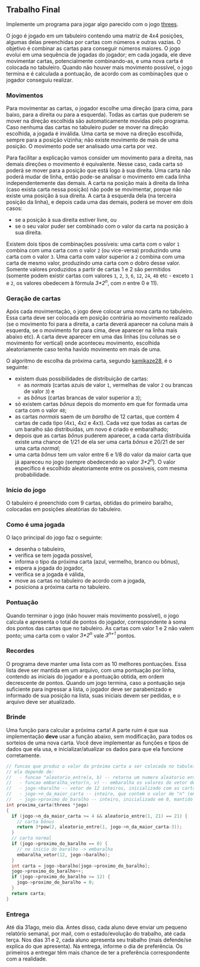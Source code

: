 ## Trabalho Final

Implemente um programa para jogar algo parecido com o jogo [threes](http://play.threesgame.com/).

O jogo é jogado em um tabuleiro contendo uma matriz de 4x4 posições, algumas delas preenchidas por cartas com números e outras vazias.
O objetivo é combinar as cartas para conseguir números maiores.
O jogo evolui em uma sequência de jogadas do jogador; em cada jogada, ele deve movimentar cartas, potencialmente combinando-as, e uma nova carta é colocada no tabuleiro.
Quando não houver mais movimento possível, o jogo termina e é calculada a pontuação, de acordo com as combinações que o jogador conseguiu realizar.

### Movimentos

Para movimentar as cartas, o jogador escolhe uma direção (para cima, para baixo, para a direita ou para a esquerda).
Todas as cartas que puderem se mover na direção escolhida são automaticamente movidas pelo programa. Caso nenhuma das cartas no tabuleiro puder se mover na direção escolhida, a jogada é inválida.
Uma carta se move na direção escolhida, sempre para a posição vizinha; não existe movimento de mais de uma posição.
O movimento pode ser analisado uma carta por vez.

Para facilitar a explicação vamos consider um movimento para a direita, nas demais direções o movimento é equivalente.
Nesse caso, cada carta só poderá se mover para a posição que está logo à sua direita.
Uma carta não poderá mudar de linha, então pode-se analisar o movimento em cada linha independentemente das demais.
A carta na posição mais à direita da linha (caso exista carta nessa posição) não pode se movimentar, porque não existe uma posição à sua direita. 
A carta à esquerda dela (na terceira posição da linha), e depois cada uma das demais, poderá se mover em dois casos:
- se a posição à sua direita estiver livre, ou 
- se o seu valor puder ser combinado com o valor da carta na posição à sua direita.

Existem dois tipos de combinações possíveis: uma carta com o valor `1` combina com uma carta com o valor `2` (ou vice-versa) produzindo uma carta com o valor `3`.
Uma carta com valor superior a `2` combina com uma carta de mesmo valor, produzindo uma carta com o dobro desse valor.
Somente valores produzidos a partir de cartas 1 e 2 são permitidos (somente podem existir cartas com valores `1`, `2`, `3`, `6`, `12`, `24`, `48` etc - exceto `1` e `2`, os valores obedecem à fórmula *3\*2<sup>n</sup>*, com *n* entre 0 e 11).

### Geração de cartas

Após cada movimentação, o jogo deve colocar uma nova carta no tabuleiro.
Essa carta deve ser colocada em posição contrária ao movimento realizado (se o movimento foi para a direita, a carta deverá aparecer na coluna mais à esquerda, se o movimento for para cima, deve aparecer na linha mais abaixo etc).
A carta deve aparecer em uma das linhas (ou colunas se o movimento for vertical) onde aconteceu movimento, escolhida aleatoriamente caso tenha havido movimento em mais de uma.

O algoritmo de escolha da próxima carta, segundo [kamikaze28](https://toucharcade.com/community/threads/threes-by-sirvo-llc.218248/page-27), é o seguinte:
- existem duas possibilidades de distribuição de cartas: 
  - as *normais* (cartas azuis de valor `1`, vermelhas de valor `2` ou brancas de valor `3`) e
  - as *bônus* (cartas brancas de valor superior a `3`);
- só existem cartas *bônus* depois do momento em que for formada uma carta com o valor `48`;
- as cartas *normais* saem de um *baralho* de 12 cartas, que contém 4 cartas de cada tipo (4x`1`, 4x`2` e 4x`3`). Cada vez que todas as cartas de um baralho são distribuídas, um novo é criado e embaralhado;
- depois que as cartas *bônus* puderem aparecer, a cada carta distribuída existe uma chance de 1/21 de ela ser uma carta *bônus* e 20/21 de ser uma carta *normal*;
- uma carta *bônus* tem um valor entre 6 e 1/8 do valor da maior carta que já apareceu no jogo (sempre obedecendo ao valor *3\*2<sup>n</sup>*). O valor específico é escolhido aleatoriamente entre os possíveis, com mesma probabilidade.

### Início do jogo

O tabuleiro é preenchido com 9 cartas, obtidas do primeiro baralho, colocadas em posições aleatórias do tabuleiro.

### Como é uma jogada

O laço principal do jogo faz o seguinte:
- desenha o tabuleiro,
- verifica se tem jogada possível,
- informa o tipo da próxima carta (azul, vermelho, branco ou bônus),
- espera a jogada do jogador,
- verifica se a jogada é válida,
- move as cartas no tabuleiro de acordo com a jogada,
- posiciona a próxima carta no tabuleiro.

### Pontuação

Quando terminar o jogo (não houver mais movimento possível), o jogo calcula e apresenta o total de pontos do jogador, correspondente à soma dos pontos das cartas que no tabuleiro. As cartas com valor 1 e 2 não valem ponto; uma carta com o valor *3\*2<sup>n</sup>* vale *3<sup>n+1</sup>* pontos.

### Recordes

O programa deve manter uma lista com as 10 melhores pontuações.
Essa lista deve ser mantida em um arquivo, com uma pontuação por linha, contendo as iniciais do jogador e a pontuação obtida, em ordem decrescente de pontos.
Quando um jogo termina, caso a pontuação seja suficiente para ingressar a lista, o jogador deve ser parabenizado e informado de sua posição na lista, suas iniciais devem ser pedidas, e o arquivo deve ser atualizado.

### Brinde

Uma função para calcular a próxima carta!
A parte ruim é que sua implementação **deve** usar a função abaixo, sem modificação, para todos os sorteios de uma nova carta. Você deve implementar as funções e tipos de dados que ela usa, e inicializar/atualizar os dados para que ela funcione corretamente.
```c
// funcao que produz o valor da próxima carta a ser colocada no tabuleiro do threes
// ela depende de:
//   - funcao "aleatorio_entre(a, b) -- retorna um numero aleatorio entre a e b (inclusives)
//   - funcao embaralha_vetor(n, v) -- embaralha os valores do vetor de inteiros v, de tamanho n
//   - jogo->baralho -- vetor de 12 inteiros, inicializado com as cartas do baralho (4x1, 4x2, 4x3)
//   - jogo->n_da_maior_carta -- inteiro, que contem o valor de "n" (em 3x2^n) da maior carta no tabuleiro
//   - jogo->proximo_do_baralho -- inteiro, inicializado em 0, mantido por esta funcao
int proxima_carta(threes *jogo)
{
  if (jogo->n_da_maior_carta >= 4 && aleatorio_entre(1, 21) == 21) {
    // carta bônus
    return 3*pow(2, aleatorio_entre(1, jogo->n_da_maior_carta-3));
  }
  // carta normal
  if (jogo->proximo_do_baralho == 0) {
    // no inicio do baralho -> embaralha
    embaralha_vetor(12, jogo->baralho);
  }
  int carta = jogo->baralho[jogo->proximo_do_baralho];
  jogo->proximo_do_baralho++;
  if (jogo->proximo_do_baralho >= 12) {
    jogo->proximo_do_baralho = 0;
  }
  return carta;
}
```

### Entrega

Até dia 31ago, meio dia.
Antes disso, cada aluno deve enviar um pequeno relatório semanal, por mail, com o estado/evolução do trabalho, até cada terça.
Nos dias 31 e 2, cada aluno apresenta seu trabalho (mais defende/se explica do que apresenta). Na entrega, informe o dia de preferência.
Os primeiros a entregar têm mais chance de ter a preferência correspondente com a realidade.
